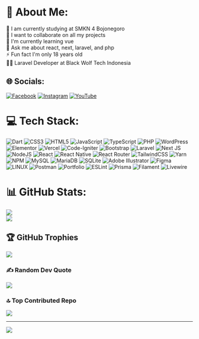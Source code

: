 # 💫 About Me:
🔭 I am currently studying at SMKN 4 Bojonegoro<br>
👯 I want to collaborate on all my projects<br>
🌱 I'm currently learning vue <br>
💬 Ask me about react, next, laravel, and php<br>
⚡ Fun fact I'm only 18 years old<br>
👨‍💻 Laravel Developer at Black Wolf Tech Indonesia<br>


## 🌐 Socials:
[![Facebook](https://img.shields.io/badge/Facebook-%231877F2.svg?logo=Facebook&logoColor=white)](https://facebook.com/captha.code.1) [![Instagram](https://img.shields.io/badge/Instagram-%23E4405F.svg?logo=Instagram&logoColor=white)](https://instagram.com/alulcode404_) [![YouTube](https://img.shields.io/badge/YouTube-%23FF0000.svg?logo=YouTube&logoColor=white)](https://youtube.com/@acodedeveloper) 

# 💻 Tech Stack:
![Dart](https://img.shields.io/badge/dart-%230175C2.svg?style=for-the-badge&logo=dart&logoColor=white) ![CSS3](https://img.shields.io/badge/css3-%231572B6.svg?style=for-the-badge&logo=css3&logoColor=white) ![HTML5](https://img.shields.io/badge/html5-%23E34F26.svg?style=for-the-badge&logo=html5&logoColor=white) ![JavaScript](https://img.shields.io/badge/javascript-%23323330.svg?style=for-the-badge&logo=javascript&logoColor=%23F7DF1E) ![TypeScript](https://img.shields.io/badge/typescript-%23007ACC.svg?style=for-the-badge&logo=typescript&logoColor=white) ![PHP](https://img.shields.io/badge/php-%23777BB4.svg?style=for-the-badge&logo=php&logoColor=white) ![WordPress](https://img.shields.io/badge/WordPress-%23117AC9.svg?style=for-the-badge&logo=WordPress&logoColor=white) ![Elementor](https://img.shields.io/badge/Elementor-%2310A0D6.svg?style=for-the-badge&logo=Elementor&logoColor=white) ![Vercel](https://img.shields.io/badge/vercel-%23000000.svg?style=for-the-badge&logo=vercel&logoColor=white) ![Code-Igniter](https://img.shields.io/badge/CodeIgniter-%23EF4223.svg?style=for-the-badge&logo=codeIgniter&logoColor=white) ![Bootstrap](https://img.shields.io/badge/bootstrap-%23563D7C.svg?style=for-the-badge&logo=bootstrap&logoColor=white) ![Laravel](https://img.shields.io/badge/laravel-%23FF2D20.svg?style=for-the-badge&logo=laravel&logoColor=white) ![Next JS](https://img.shields.io/badge/Next-black?style=for-the-badge&logo=next.js&logoColor=white) ![NodeJS](https://img.shields.io/badge/node.js-6DA55F?style=for-the-badge&logo=node.js&logoColor=white) ![React](https://img.shields.io/badge/react-%2320232a.svg?style=for-the-badge&logo=react&logoColor=%2361DAFB) ![React Native](https://img.shields.io/badge/react_native-%2320232a.svg?style=for-the-badge&logo=react&logoColor=%2361DAFB) ![React Router](https://img.shields.io/badge/React_Router-CA4245?style=for-the-badge&logo=react-router&logoColor=white) ![TailwindCSS](https://img.shields.io/badge/tailwindcss-%2338B2AC.svg?style=for-the-badge&logo=tailwind-css&logoColor=white) ![Yarn](https://img.shields.io/badge/yarn-%232C8EBB.svg?style=for-the-badge&logo=yarn&logoColor=white) ![NPM](https://img.shields.io/badge/NPM-%23000000.svg?style=for-the-badge&logo=npm&logoColor=white) ![MySQL](https://img.shields.io/badge/mysql-%2300f.svg?style=for-the-badge&logo=mysql&logoColor=white)  ![MariaDB](https://img.shields.io/badge/MariaDB-003545?style=for-the-badge&logo=mariadb&logoColor=white) ![SQLite](https://img.shields.io/badge/sqlite-%2307405e.svg?style=for-the-badge&logo=sqlite&logoColor=white) ![Adobe Illustrator](https://img.shields.io/badge/adobeillustrator-%23FF9A00.svg?style=for-the-badge&logo=adobeillustrator&logoColor=white)  ![Figma](https://img.shields.io/badge/figma-%23F24E1E.svg?style=for-the-badge&logo=figma&logoColor=white) ![LINUX](https://img.shields.io/badge/Linux-FCC624?style=for-the-badge&logo=linux&logoColor=black) ![Postman](https://img.shields.io/badge/Postman-FF6C37?style=for-the-badge&logo=postman&logoColor=white) ![Portfolio](https://img.shields.io/badge/Portfolio-%23000000.svg?style=for-the-badge&logo=firefox&logoColor=#FF7139) ![ESLint](https://img.shields.io/badge/ESLint-4B3263?style=for-the-badge&logo=eslint&logoColor=white) ![Prisma](https://img.shields.io/badge/prisma-%2523777BB4?style=for-the-badge&logo=prisma&logoColor=5A67D8) ![Filament](https://img.shields.io/badge/filament-%23FF8800.svg?style=for-the-badge&logo=filament&logoColor=white) ![Livewire](https://img.shields.io/badge/livewire-%23563D7C.svg?style=for-the-badge&logo=livewire&logoColor=white)

# 📊 GitHub Stats:
![](https://github-readme-stats-git-master-alulcode45s-projects.vercel.app/api?username=AlulCode45&theme=slateorange&hide_border=false&count_private=true&bg_color=30,e96443,904e95&title_color=fff&text_color=fff&include_all_commits=true)<br/>
![](https://github-readme-stats-git-master-alulcode45s-projects.vercel.app/api/top-langs/?username=AlulCode45&theme=slateorange&hide_border=false&include_all_commits=true&count_private=true&layout=compact&bg_color=30,e96443,904e95&title_color=fff&text_color=fff)

## 🏆 GitHub Trophies
![](https://github-profile-trophy.vercel.app/?username=AlulCode45&theme=radical&no-frame=false&no-bg=true&margin-w=4)

### ✍️ Random Dev Quote
![](https://quotes-github-readme.vercel.app/api?type=horizontal&theme=radical)

### 🔝 Top Contributed Repo
![](https://github-contributor-stats.vercel.app/api?username=AlulCode45&limit=5&theme=dark)

---
[![](https://visitcount.itsvg.in/api?id=AlulCode45&icon=2&color=11)](https://visitcount.itsvg.in)

<!-- Proudly created with GPRM ( https://gprm.itsvg.in ) -->
